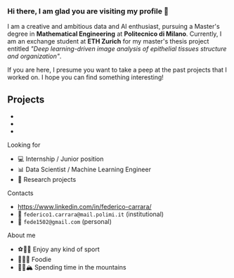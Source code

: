 ### Hi there, I am glad you are visiting my profile 👋

I am a creative and ambitious data and AI enthusiast, pursuing a Master's degree in **Mathematical Engineering** at **Politecnico di Milano**.
Currently, I am an exchange student at **ETH Zurich** for my master's thesis project entitled *"Deep learning-driven image analysis of epithelial tissues structure and organization"*.

If you are here, I presume you want to take a peep at the past projects that I worked on. I hope you can find something interesting!

Projects
- 
-
-
-

Looking for
- 💻 Internship / Junior position
- 📊 Data Scientist / Machine Learning Engineer
- 🚀 Research projects

Contacts
- https://www.linkedin.com/in/federico-carrara/
- 📧 `federico1.carrara@mail.polimi.it` (institutional)
- 📧 `fede1502@gmail.com` (personal)

About me
- ⚽🏀🎾 Enjoy any kind of sport
- 🥩🥬🍕 Foodie
- 🎿🥾🏔 Spending time in the mountains

<!--
**federico-carrara/federico-carrara** is a ✨ _special_ ✨ repository because its `README.md` (this file) appears on your GitHub profile.

Here are some ideas to get you started:

- 🔭 I’m currently working on ...
- 🌱 I’m currently learning ...
- 👯 I’m looking to collaborate on ...
- 🤔 I’m looking for help with ...
- 💬 Ask me about ...
- 📫 How to reach me: ...
- 😄 Pronouns: ...
- ⚡ Fun fact: ...
-->
